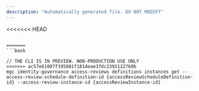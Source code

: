 ```yaml
---
description: "Automatically generated file. DO NOT MODIFY"
---
```


<<<<<<< HEAD
```cli

=======
```bash

// THE CLI IS IN PREVIEW. NON-PRODUCTION USE ONLY
>>>>>>> ac57e61007f395881f1814eae37dc23911227b9b
mgc identity-governance access-reviews definitions instances get --access-review-schedule-definition-id {accessReviewScheduleDefinition-id} --access-review-instance-id {accessReviewInstance-id}

```